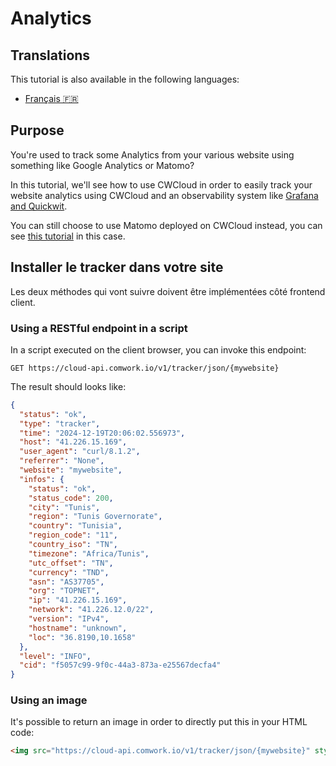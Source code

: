 # Analytics

## Translations

This tutorial is also available in the following languages:
* [Français 🇫🇷](../../translations/fr/tutorials/observability/web_analytics.md)

## Purpose

You're used to track some Analytics from your various website using something like Google Analytics or Matomo?

In this tutorial, we'll see how to use CWCloud in order to easily track your website analytics using CWCloud and an observability system like [Grafana and Quickwit](./quickwit.md).

You can still choose to use Matomo deployed on CWCloud instead, you can see [this tutorial](../wpaas_matomo.md) in this case.

## Installer le tracker dans votre site

Les deux méthodes qui vont suivre doivent être implémentées côté frontend client.

### Using a RESTful endpoint in a script

In a script executed on the client browser, you can invoke this endpoint:

```
GET https://cloud-api.comwork.io/v1/tracker/json/{mywebsite}
```

The result should looks like:

```json
{
  "status": "ok",
  "type": "tracker",
  "time": "2024-12-19T20:06:02.556973",
  "host": "41.226.15.169",
  "user_agent": "curl/8.1.2",
  "referrer": "None",
  "website": "mywebsite",
  "infos": {
    "status": "ok",
    "status_code": 200,
    "city": "Tunis",
    "region": "Tunis Governorate",
    "country": "Tunisia",
    "region_code": "11",
    "country_iso": "TN",
    "timezone": "Africa/Tunis",
    "utc_offset": "TN",
    "currency": "TND",
    "asn": "AS37705",
    "org": "TOPNET",
    "ip": "41.226.15.169",
    "network": "41.226.12.0/22",
    "version": "IPv4",
    "hostname": "unknown",
    "loc": "36.8190,10.1658"
  },
  "level": "INFO",
  "cid": "f5057c99-9f0c-44a3-873a-e25567decfa4"
}
```

### Using an image

It's possible to return an image in order to directly put this in your HTML code:

```html
<img src="https://cloud-api.comwork.io/v1/tracker/json/{mywebsite}" style="display: none;"></img>
```
